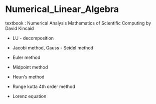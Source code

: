 # Numerical_Linear_Algebra

textbook : Numerical Analysis Mathematics of Scientific Computing by David Kincaid
- LU - decomposition
- Jacobi method, Gauss - Seidel method

- Euler method
- Midpoint method
- Heun's method
- Runge kutta 4th order method
- Lorenz equation
